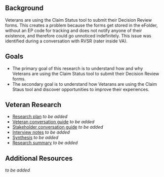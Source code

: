 ## Background
Veterans are using the Claim Status tool to submit their Decision Review forms. This creates a problem because the forms get stored in the eFolder, without an EP code for tracking and does not notify anyone of their existence, and therefore could go unnoticed indefinitely. This issue was identified during a conversation with RVSR (rater inside VA).

## Goals
* The primary goal of this research is to understand how and why Veterans are using the Claim Status tool to submit their Decision Review forms. 
* The secondary goal is to understand how Vetarans are using the Claim Staus tool and discover opportunities to improve their experiences.

## Veteran Research
- [Research plan]() *to be added*
- [Veteran conversation guide]() *to be added*
- [Stakeholder conversation guide]() *to be added*
- [Interview notes]() *to be added*
- [Synthesis]() *to be added*
- [Research summary]() *to be added*

## Additional Resources
*to be added*

